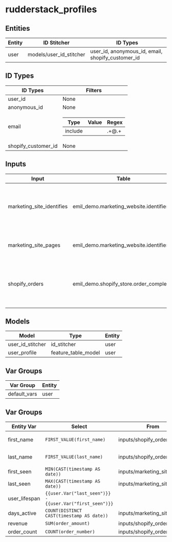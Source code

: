 # rudderstack_profiles

## Entities

<table>
<thead>
<tr><th>Entity</th><th>ID Stitcher</th><th>ID Types</th></tr>
</thead>
<tbody>
<tr><td>user</td><td>models/user_id_stitcher</td><td>user_id, anonymous_id, email, shopify_customer_id</td></tr>
</tbody>
</table>

## ID Types

<table>
<thead>
<tr><th>ID Types</th><th>Filters</th></tr>
</thead>
<tbody>
<tr><td>user_id</td><td>None</td></tr>
<tr><td>anonymous_id</td><td>None</td></tr>
<tr><td>email</td><td><table>
<thead>
<tr><th>Type</th><th>Value</th><th>Regex</th></tr>
</thead>
<tbody>
<tr><td>include</td><td></td><td>.+@.+</td></tr>
</tbody>
</table></td></tr>
<tr><td>shopify_customer_id</td><td>None</td></tr>
</tbody>
</table>

## Inputs

<table>
<thead>
<tr><th>Input</th><th>Table</th><th>IDs</th></tr>
</thead>
<tbody>
<tr><td>marketing_site_identifies</td><td>emil_demo.marketing_website.identifies</td><td><table>
<thead>
<tr><th>Entity</th><th>Type</th><th>Select</th></tr>
</thead>
<tbody>
<tr><td>user</td><td>anonymous_id</td><td><code>anonymous_id</code></td></tr>
<tr><td>user</td><td>user_id</td><td><code>user_id</code></td></tr>
<tr><td>user</td><td>email</td><td><code>email</code></td></tr>
</tbody>
</table></td></tr>
<tr><td>marketing_site_pages</td><td>emil_demo.marketing_website.identifies</td><td><table>
<thead>
<tr><th>Entity</th><th>Type</th><th>Select</th></tr>
</thead>
<tbody>
<tr><td>user</td><td>anonymous_id</td><td><code>anonymous_id</code></td></tr>
</tbody>
</table></td></tr>
<tr><td>shopify_orders</td><td>emil_demo.shopify_store.order_completed</td><td><table>
<thead>
<tr><th>Entity</th><th>Type</th><th>Select</th></tr>
</thead>
<tbody>
<tr><td>user</td><td>anonymous_id</td><td><code>anonymous_id</code></td></tr>
<tr><td>user</td><td>email</td><td><code>email</code></td></tr>
<tr><td>user</td><td>shopify_customer_id</td><td><code>shopify_customer_id</code></td></tr>
</tbody>
</table></td></tr>
</tbody>
</table>

## Models

<table>
<thead>
<tr><th>Model</th><th>Type</th><th>Entity</th></tr>
</thead>
<tbody>
<tr><td>user_id_stitcher</td><td>id_stitcher</td><td>user</td></tr>
<tr><td>user_profile</td><td>feature_table_model</td><td>user</td></tr>
</tbody>
</table>

## Var Groups

<table>
<thead>
<tr><th>Var Group</th><th>Entity</th></tr>
</thead>
<tbody>
<tr><td>default_vars</td><td>user</td></tr>
</tbody>
</table>

## Var Groups

<table>
<thead>
<tr><th>Entity Var</th><th>Select</th><th>From</th><th>Where</th></tr>
</thead>
<tbody>
<tr><td>first_name</td><td><code>FIRST_VALUE(first_name)</code></td><td>inputs/shopify_orders</td><td><code>first_name IS NOT NULL</code></td></tr>
<tr><td>last_name</td><td><code>FIRST_VALUE(last_name)</code></td><td>inputs/shopify_orders</td><td><code>last_name IS NOT NULL</code></td></tr>
<tr><td>first_seen</td><td><code>MIN(CAST(timestamp AS date))</code></td><td>inputs/marketing_site_pages</td><td></td></tr>
<tr><td>last_seen</td><td><code>MAX(CAST(timestamp AS date))</code></td><td>inputs/marketing_site_pages</td><td></td></tr>
<tr><td>user_lifespan</td><td><code>{{user.Var("last_seen")}} - {{user.Var("first_seen")}}</code></td><td></td><td></td></tr>
<tr><td>days_active</td><td><code>COUNT(DISTINCT CAST(timestamp AS date))</code></td><td>inputs/marketing_site_pages</td><td></td></tr>
<tr><td>revenue</td><td><code>SUM(order_amount)</code></td><td>inputs/shopify_orders</td><td></td></tr>
<tr><td>order_count</td><td><code>COUNT(order_number)</code></td><td>inputs/shopify_orders</td><td></td></tr>
</tbody>
</table>

